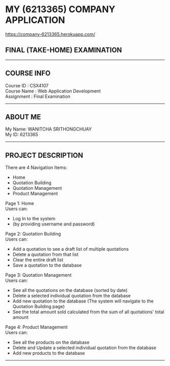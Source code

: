 # MY (6213365) COMPANY APPLICATION
https://company-6213365.herokuapp.com/

## FINAL (TAKE-HOME) EXAMINATION
----------------------------------------------------

## COURSE INFO
Course ID : CSX4107 <br />
Course Name : Web Application Development <br />
Assignment : Final Examination

----------------------------------------------------

## ABOUT ME
My Name: WANITCHA SRITHONGCHUAY <br />
My ID: 6213365

----------------------------------------------------

## PROJECT DESCRIPTION
There are 4 Navigation Items:
- Home
- Quotation Building
- Quotation Management
- Product Management

Page 1: Home <br />
Users can: 
- Log In to the system 
- (by providing username and password)

Page 2: Quotation Building <br />
Users can:
- Add a quotation to see a draft list of multiple quotations
- Delete a quotation from that list
- Clear the entire draft list
- Save a quotation to the database

Page 3: Quotation Management <br />
Users can:
- See all the quotations on the database (sorted by date)
- Delete a selected individual quotation from the database 
- Add new quotation to the database (The system will navigate to the Quotation Building page)
- See the total amount sold calculated from the sum of all quotations' total amount 

Page 4: Product Management <br />
Users can:
- See all the products on the database
- Delete and Update a selected individual quotation from the database 
- Add new products to the database

----------------------------------------------------
